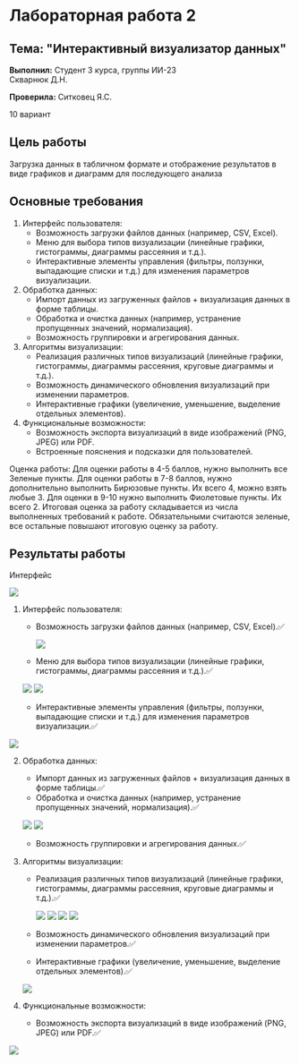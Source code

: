# Лабораторная работа 2

## Тема: "Интерактивный визуализатор данных"

**Выполнил:**
Студент 3 курса, группы ИИ-23  
Скварнюк Д.Н.

**Проверила:**
Ситковец Я.С.

10 вариант

## Цель работы

 Загрузка данных в табличном формате и отображение результатов в виде графиков и диаграмм для последующего анализа

## Основные требования

1. Интерфейс пользователя:
    - Возможность загрузки файлов данных (например, CSV, Excel).
    - Меню для выбора типов визуализации (линейные графики, гистограммы, диаграммы рассеяния и т.д.).
    - Интерактивные элементы управления (фильтры, ползунки, выпадающие списки и т.д.) для изменения параметров визуализации.
2. Обработка данных:
    - Импорт данных из загруженных файлов + визуализация данных в форме таблицы.
    - Обработка и очистка данных (например, устранение пропущенных значений, нормализация).
    - Возможность группировки и агрегирования данных.
3. Алгоритмы визуализации:
    - Реализация различных типов визуализаций (линейные графики, гистограммы, диаграммы рассеяния, круговые диаграммы и т.д.).
    - Возможность динамического обновления визуализаций при изменении параметров.
    - Интерактивные графики (увеличение, уменьшение, выделение отдельных элементов).
4. Функциональные возможности:
    - Возможность экспорта визуализаций в виде изображений (PNG, JPEG) или PDF.
    - Встроенные пояснения и подсказки для пользователей.

    
Оценка работы:
Для оценки работы в 4-5 баллов, нужно выполнить все Зеленые пункты.
Для оценки работы в 7-8 баллов, нужно дополнительно выполнить Бирюзовые пункты. Их всего 4, можно взять любые 3. 
Для оценки в 9-10 нужно выполнить Фиолетовые пункты. Их всего 2.
Итоговая оценка за работу складывается из числа выполненных требований к работе. Обязательными считаются зеленые, все остальные повышают итоговую оценку за работу. 


## Результаты работы

Интерфейс

 ![](img/1.png)

 
1. Интерфейс пользователя:
    - Возможность загрузки файлов данных (например, CSV, Excel).✅
      
      ![](img/2.png)
    - Меню для выбора типов визуализации (линейные графики, гистограммы, диаграммы рассеяния и т.д.).✅
      
	![](img/3.png)
	![](img/4.png)

    - Интерактивные элементы управления (фильтры, ползунки, выпадающие списки и т.д.) для изменения параметров визуализации.✅

![](img/9.png)

2. Обработка данных:
    - Импорт данных из загруженных файлов + визуализация данных в форме таблицы.✅
    - Обработка и очистка данных (например, устранение пропущенных значений, нормализация).✅
      
	![](img/9.png)
	![](img/10.png)

    - Возможность группировки и агрегирования данных.✅
4. Алгоритмы визуализации:
    - Реализация различных типов визуализаций (линейные графики, гистограммы, диаграммы рассеяния, круговые диаграммы и т.д.).✅
      
      ![](img/5.png)
      ![](img/6.png)
	![](img/7.png)
	![](img/8.png)

    - Возможность динамического обновления визуализаций при изменении параметров.✅

    - Интерактивные графики (увеличение, уменьшение, выделение отдельных элементов).✅
      
	![](img/12.png)

5. Функциональные возможности:
    - Возможность экспорта визуализаций в виде изображений (PNG, JPEG) или PDF.✅

![](img/11.png)
